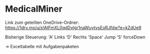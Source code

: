 # MedicalMiner

Link zum geteilten OneDrive-Ordner: https://1drv.ms/u/s!AtFmXL0qdDvlgr1naWuytvsEoRJfdw?e=kZdUe9

Bisherige Steuerung:
  'A' Links
  'D' Rechts
  'Space' Jump
  'S' forceDown

-> Exceltabelle mit Aufgabenpaketen
